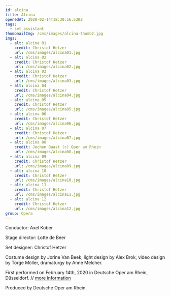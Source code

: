 ```yaml
---
id: alcina
title: Alcina
openedAt: 2020-02-14T18:30:56.530Z
tags:
  - set assistant
thumbnailImg: /cms/images/alcina-thumb2.jpg
imgs:
  - alt: alcina 01
    credit: Christof Hetzer
    url: /cms/images/alcina01.jpg
  - alt: alcina 02
    credit: Christof Hetzer
    url: /cms/images/alcina02.jpg
  - alt: alcina 03
    credit: Christof Hetzer
    url: /cms/images/alcina03.jpg
  - alt: alcina 04
    credit: Christof Hetzer
    url: /cms/images/alcina04.jpg
  - alt: alcina 05
    credit: Christof Hetzer
    url: /cms/images/alcina05.jpg
  - alt: alcina 06
    credit: Christof Hetzer
    url: /cms/images/alcina06.jpg
  - alt: alcina 07
    credit: Christof Hetzer
    url: /cms/images/alcina07.jpg
  - alt: alcina 08
    credit: Jochen Quast (c) Oper am Rhein
    url: /cms/images/alcina08.jpg
  - alt: alcina 09
    credit: Christof Hetzer
    url: /cms/images/alcina09.jpg
  - alt: alcina 10
    credit: Christof Hetzer
    url: /cms/images/alcina10.jpg
  - alt: alcina 11
    credit: Christof Hetzer
    url: /cms/images/alcina11.jpg
  - alt: alcina 12
    credit: Christof Hetzer
    url: /cms/images/alcina12.jpg
group: Opera
---
```

Conductor: Axel Kober



Stage director: Lotte de Beer



Set designer: Christof Hetzer



Costume design by Jorine Van Beek, light design by Alex Brok, video design by Torge Möller,  dramaturgy by Anne Melcher.



First performed on February 14th, 2020 in Deutsche Oper am Rhein, Düsseldorf. // [more information](https://operamrhein.de/en_EN/termin/alcina.16007078)



Produced by Deutsche Oper am Rhein.

